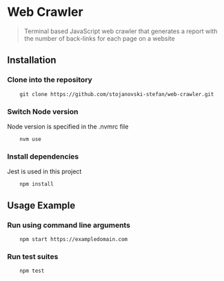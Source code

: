 # Web Crawler

> Terminal based JavaScript web crawler that generates a report with the number of back-links for each page on a website

## Installation

### Clone into the repository

```
    git clone https://github.com/stojanovski-stefan/web-crawler.git
```

### Switch Node version

Node version is specified in the .nvmrc file

```
    nvm use
```

### Install dependencies

Jest is used in this project

```
    npm install
```

## Usage Example

### Run using command line arguments

```
    npm start https://exampledomain.com
```

### Run test suites

```
    npm test
```
